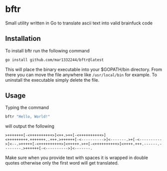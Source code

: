 # bftr

Small utility written in Go to translate ascii text into valid brainfuck code

## Installation

To install bftr run the following command
```sh
go install github.com/mar1332244/bftr@latest
```
This will place the binary executable into your $GOPATH/bin directory. From there you can move the file anywhere
like ```/usr/local/bin``` for example. To uninstall the executable simply delete the file.

## Usage

Typing the command 
```sh
bftr "Hello, World!"
```
will output the following
```
>+++++++[-<++++++++++>]<++.>++[-<++++++++++>]<+++++++++.+++++++..+++.>++++++[-<---------->]<-------.>+[-<---------->]<--.>+++++[-<++++++++++>]<+++++.>++[-<++++++++++>]<++++.+++.------.--------.>++++++[-<---------->]<-------.
```
Make sure when you provide text with spaces it is wrapped in double quotes otherwise only the first word will get translated.
